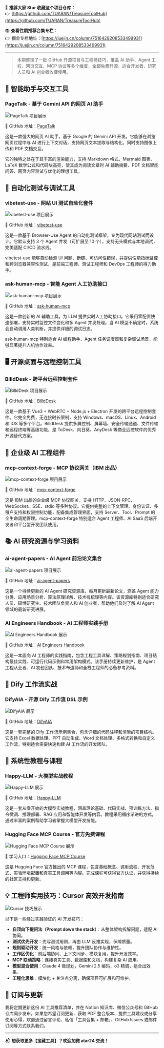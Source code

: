 📌 **推荐大家 Star 收藏这个项目仓库：**  
👉 [https://github.com/TUARAN/TreasureToolHub](https://github.com/TUARAN/TreasureToolHub)

📚 **查看往期推荐合集专栏：**  
👉 掘金专栏地址：[https://juejin.cn/column/7516429208533499931](https://juejin.cn/column/7516429208533499931)

---

> 本期整理了一批 GitHub 开源项目与工程师技巧，覆盖 AI 助手、Agent 工程、网页交互、MCP 协议等多个维度，全部免费开源，适合开发者、研究人员和 AI 创业者收藏使用。

## 🧠 智能助手与交互工具

### PageTalk - 基于 Gemini API 的网页 AI 助手

![PageTalk 项目展示](https://raw.githubusercontent.com/tuaran/TreasureToolHub/master/images/2025/06/photo_2025-06-14_14-22-03.jpg)

🔗 GitHub 地址：[PageTalk](https://github.com/pagetalk)

这是一款强大的网页 AI 助手，基于 Google 的 Gemini API 开发。它能够在浏览网页过程中与 AI 进行上下文对话，支持网页文本提取与结构化，同时支持图像上传和 PDF 文档交互。

它的独特之处在于其丰富的渲染能力，支持 Markdown 格式、Mermaid 图表、LaTeX 数学公式和代码块高亮，使其成为阅读文章时 AI 辅助摘要、PDF 文档智能问答、网页内容测试与优化的理想工具。

## 🧪 自动化测试与调试工具

### vibetest-use - 网站 UI 测试自动化套件

![vibetest-use 项目展示](https://raw.githubusercontent.com/tuaran/TreasureToolHub/master/images/2025/06/photo_2025-06-15_02-17-22.jpg)

🔗 GitHub 地址：[vibetest-use](https://github.com/vibetest-use)

这是一款基于 Browser-Use Agent 的自动化测试框架，专为现代网站测试而设计。它默认支持 3 个 Agent 并发（可扩展至 10 个），支持无头模式与本地调试，完美适配 CI/CD 流水线。

vibetest-use 能够自动检测 UI 问题、断链、可访问性错误，并提供性能指标监控和跨浏览器兼容性测试，是前端工程师、测试工程师和 DevOps 工程师的得力助手。

### ask-human-mcp - 智能 Agent 人工协助接口

![ask-human-mcp 项目展示](https://raw.githubusercontent.com/tuaran/TreasureToolHub/master/images/2025/06/photo_2025-06-12_01-38-11.jpg)

🔗 GitHub 地址：[ask-human-mcp](https://github.com/ask-human-mcp)

这是一款创新的 AI 辅助工具，为 LLM 提供实时人工协助接口。它采用零配置快速部署，支持实时监控文件变化和多 Agent 并发处理。当 AI 模型不确定时，系统会自动调用人类判断，并提供详细的调试日志。

ask-human-mcp 特别适合 AI 编程助手、Agent 任务调度器和复杂调试场景，能够显著提升人机协作效率。

## 🖥️ 开源桌面与远程控制工具

### BilldDesk - 跨平台远程控制套件

![BilldDesk 项目展示](https://raw.githubusercontent.com/tuaran/TreasureToolHub/master/images/2025/06/photo_2025-06-14_04-32-59.jpg)

🔗 GitHub 地址：[BilldDesk](https://github.com/billddesk)

这是一款基于 Vue3 + WebRTC + Node.js + Electron 开发的跨平台远程控制套件。它完全免费，无连接时长限制，支持 Windows、macOS、Linux、Android 和 iOS 等多个平台。BilldDesk 提供多屏控制、屏幕墙、安全传输通道、文件传输和远程终端等高级功能，是 ToDesk、向日葵、AnyDesk 等商业远控软件的优秀开源替代方案。

## 🧩 企业级 AI 工程组件

### mcp-context-forge - MCP 协议网关（IBM 出品）

![mcp-context-forge 项目展示](https://raw.githubusercontent.com/tuaran/TreasureToolHub/master/images/2025/06/photo_2025-06-05_05-05-46.jpg)

🔗 GitHub 地址：[mcp-context-forge](https://github.com/mcp-context-forge)

这是 IBM 出品的企业级 MCP 协议网关，支持 HTTP、JSON-RPC、WebSocket、SSE、stdio 等多种协议。它提供完整的上下文管理、身份认证、多租户支持和权限控制功能，配备集成管理界面，支持 Server、Tool、Prompt 的全生命周期管理。mcp-context-forge 特别适合 Agent 工程师、AI SaaS 后端开发者和平台型开发团队使用。

## 📚 AI 研究资源与学习资料

### ai-agent-papers - AI Agent 前沿论文集合

![ai-agent-papers 项目展示](https://raw.githubusercontent.com/tuaran/TreasureToolHub/master/images/2025/06/photo_2025-06-08_19-17-22.jpg)

🔗 GitHub 地址：[ai-agent-papers](https://github.com/ai-agent-papers)

这是一个持续更新的 AI Agent 研究资源库，每月更新最新论文，涵盖 Agent 能力分类、应用场景分析、算法原理详解、技术栈梳理等内容。该资源库特别适合研究人员、硕博研究生、技术团队负责人和 AI 创业者，帮助他们及时了解 AI Agent 领域的最新研究进展。

### AI Engineers Handbook - AI 工程师实践手册

![AI Engineers Handbook 展示](https://raw.githubusercontent.com/tuaran/TreasureToolHub/master/images/2025/06/photo_2025-06-11_23-12-32.jpg)

🔗 GitHub 地址：[AI Engineers Handbook](https://github.com/ai-engineers-handbook)

这是一本面向 AI 工程师的实践指南，包含工程工具详解、策略规划指南、项目结构最佳实践、可运行代码示例和常用架构模式。该手册持续更新维护，是 Agent 工程从业者、AI 初创团队、技术布道师和全栈工程师的必备参考资料。

## 🧾 Dify 工作流实战

### DifyAIA - 开源 Dify 工作流 DSL 示例

![DifyAIA 展示](https://raw.githubusercontent.com/tuaran/TreasureToolHub/master/images/2025/06/photo_2025-06-11_23-10-30.jpg)

🔗 GitHub 地址：[DifyAIA](https://github.com/difyaia)

这是一套完整的 Dify 工作流示例集合，包含详细的代码注释和清晰的项目结构。它支持 Excel 数据处理、PPT 自动生成、Word 文档处理、多格式转换和自定义工作流，特别适合需要快速构建 AI 工作流的开发团队。

## 📘 系统性教程与课程

### Happy-LLM - 大模型实战教程

![Happy-LLM 展示](https://raw.githubusercontent.com/tuaran/TreasureToolHub/master/images/2025/06/photo_2025-06-01_23-40-01.jpg)

🔗 GitHub 地址：[Happy-LLM](https://github.com/happy-llm)

这是一套从零开始的大模型实战教程，涵盖理论基础、代码实战、预训练方法、指令微调、推理部署、RAG 应用和智能体开发等内容。教程采用循序渐进的方式，通过丰富的案例帮助学习者掌握大模型开发技能。

### Hugging Face MCP Course - 官方免费课程

![Hugging Face MCP Course 展示](https://raw.githubusercontent.com/tuaran/TreasureToolHub/master/images/2025/06/photo_2025-05-15_23-43-08.jpg)

🔗 学习入口：[Hugging Face MCP Course](https://huggingface.co/courses/mcp)

这是 Hugging Face 官方推出的 MCP 课程，包含基础概念、调用流程、开发范式、实验环境配置和真实工具调用等内容。完成课程可获得官方认证，并获得持续的社区支持和更新。

## 💡 工程师实用技巧：Cursor 高效开发指南

![Cursor 技巧展示](https://raw.githubusercontent.com/tuaran/TreasureToolHub/master/images/2025/06/photo_2025-06-01_09-44-22.jpg)

以下是一些经过实践验证的 AI 开发技巧：

- **自顶向下提问法（Prompt down the stack）**：从整体架构拆解问题，适配 AI 协同。
- **测试优先开发**：先写测试用例，再由 LLM 反推实现，保障质量。
- **规则驱动开发**：统一风格与依赖，提升团队协作与维护性。
- **工作区优化**：前后端协同、上下文同步、模块复用，提升开发效率。
- **MCP 联动策略**：连接真实工具、数据库和文档，构建复杂 AI 应用。
- **模型混合使用**：Claude 4 做规划，Gemini 2.5 编码，o3 精调，组合出效果。
- **工程化思维**：模块化 + 关注点分离，确保项目可扩展和可维护。

## 📌 订阅与更新

我将定期更新这份 AI 工具推荐清单，并在 Notion 知识库、微信公众号和 GitHub 仓库同步发布。如果您希望订阅更新、获取 PDF 整合版本、提供工具建议或分享使用心得，欢迎通过留言评论、私信「工具合集 + 邮箱」、GitHub Issues 或邮件订阅等方式联系我们。

---

📬 **想获取更多【宝藏工具】？欢迎加微 atar24 交流！**  

